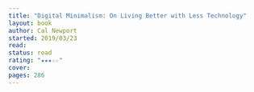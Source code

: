 ```yaml
---
title: "Digital Minimalism: On Living Better with Less Technology"
layout: book
author: Cal Newport
started: 2019/03/23
read: 
status: read
rating: "★★★☆☆"
cover: 
pages: 286
---
```

